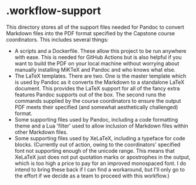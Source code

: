 # .workflow-support

This directory stores all of the support files needed for Pandoc to convert Markdown files into the PDF format specified by the Capstone course coordinators. This includes several things:

- A scripts and a Dockerfile. These allow this project to be run anywhere with ease. This is needed for GitHub Actions but is also helpful if you want to build the PDF on your local machine without worrying about manually installing MiKTeX and Pandoc and who knows what else.
- The LaTeX templates. There are two. One is the master template which is used by Pandoc as it converts the Markdown to a standalone LaTeX document. This provides the LaTeX support for all of the fancy extra features Pandoc supports out of the box. The second runs the commands supplied by the course coordinators to ensure the output PDF meets their specified (and somewhat aesthetically challenged) format.
- Some supporting files used by Pandoc, including a code formatting theme and a Lua 'filter' used to allow inclusion of Markdown files within other Markdown files.
- Some supporting files used by XeLaTeX, including a typeface for code blocks. (Currently out of action, owing to the coordinators' specified font not supporting enough of the unicode range. This means that XeLaTeX just does not put quotation marks or apostrophes in the output, which is too high a price to pay for an improved monospaced font. I do intend to bring these back if I can find a workaround, but I'll only go to the effort if we decide as a team to proceed with this workflow.)
